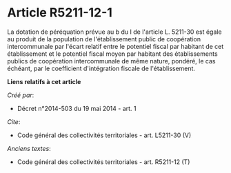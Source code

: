 # Article R5211-12-1

La dotation de péréquation prévue au b du I de l'article L. 5211-30 est égale au produit de la population de l'établissement
public de coopération intercommunale par l'écart relatif entre le potentiel fiscal par habitant de cet établissement et le
potentiel fiscal moyen par habitant des établissements publics de coopération intercommunale de même nature, pondéré, le cas
échéant, par le coefficient d'intégration fiscale de l'établissement.

**Liens relatifs à cet article**

_Créé par_:

  - Décret n°2014-503 du 19 mai 2014 - art. 1

_Cite_:

  - Code général des collectivités territoriales - art. L5211-30 (V)

_Anciens textes_:

  - Code général des collectivités territoriales - art. R5211-12 (T)

